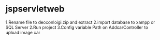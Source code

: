 # jspservletweb
1.Rename file to  deoconloigi.zip and extract
2.import database to xampp or  SQL Server 
2.Run project
3.Config variable Path on AddcarController to upload image car 
